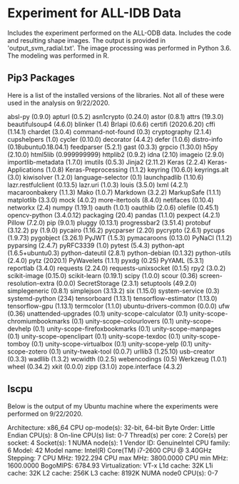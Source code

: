 # Experiment for ALL-IDB Data
Includes the experiment performed on the ALL-ODB data.  Includes the code and resulting shape images.  The output is provided in 'output_svm_radial.txt'.  The image processing was performed in Python 3.6.  The modeling was performed in R. 

## Pip3 Packages

Here is a list of the installed versions of the libraries.  Not all of these were used in the analysis on 9/22/2020. 

absl-py (0.9.0)
apturl (0.5.2)
asn1crypto (0.24.0)
astor (0.8.1)
attrs (19.3.0)
beautifulsoup4 (4.6.0)
blinker (1.4)
Brlapi (0.6.6)
certifi (2020.6.20)
cffi (1.14.1)
chardet (3.0.4)
command-not-found (0.3)
cryptography (2.1.4)
cupshelpers (1.0)
cycler (0.10.0)
decorator (4.4.2)
defer (1.0.6)
distro-info (0.18ubuntu0.18.04.1)
feedparser (5.2.1)
gast (0.3.3)
grpcio (1.30.0)
h5py (2.10.0)
html5lib (0.999999999)
httplib2 (0.9.2)
idna (2.10)
imageio (2.9.0)
importlib-metadata (1.7.0)
imutils (0.5.3)
Jinja2 (2.11.2)
Keras (2.2.4)
Keras-Applications (1.0.8)
Keras-Preprocessing (1.1.2)
keyring (10.6.0)
keyrings.alt (3.0)
kiwisolver (1.2.0)
language-selector (0.1)
launchpadlib (1.10.6)
lazr.restfulclient (0.13.5)
lazr.uri (1.0.3)
louis (3.5.0)
lxml (4.2.1)
macaroonbakery (1.1.3)
Mako (1.0.7)
Markdown (3.2.2)
MarkupSafe (1.1.1)
matplotlib (3.3.0)
mock (4.0.2)
more-itertools (8.4.0)
netifaces (0.10.4)
networkx (2.4)
numpy (1.19.1)
oauth (1.0.1)
oauthlib (2.0.6)
olefile (0.45.1)
opencv-python (3.4.0.12)
packaging (20.4)
pandas (1.1.0)
pexpect (4.2.1)
Pillow (7.2.0)
pip (9.0.1)
pluggy (0.13.1)
progressbar2 (3.51.4)
protobuf (3.12.2)
py (1.9.0)
pycairo (1.16.2)
pycparser (2.20)
pycrypto (2.6.1)
pycups (1.9.73)
pygobject (3.26.1)
PyJWT (1.5.3)
pymacaroons (0.13.0)
PyNaCl (1.1.2)
pyparsing (2.4.7)
pyRFC3339 (1.0)
pytest (5.4.3)
python-apt (1.6.5+ubuntu0.3)
python-dateutil (2.8.1)
python-debian (0.1.32)
python-utils (2.4.0)
pytz (2020.1)
PyWavelets (1.1.1)
pyxdg (0.25)
PyYAML (5.3.1)
reportlab (3.4.0)
requests (2.24.0)
requests-unixsocket (0.1.5)
rpy2 (3.0.2)
scikit-image (0.15.0)
scikit-learn (0.19.1)
scipy (1.0.0)
scour (0.36)
screen-resolution-extra (0.0.0)
SecretStorage (2.3.1)
setuptools (49.2.0)
simplegeneric (0.8.1)
simplejson (3.13.2)
six (1.15.0)
system-service (0.3)
systemd-python (234)
tensorboard (1.13.1)
tensorflow-estimator (1.13.0)
tensorflow-gpu (1.13.1)
termcolor (1.1.0)
ubuntu-drivers-common (0.0.0)
ufw (0.36)
unattended-upgrades (0.1)
unity-scope-calculator (0.1)
unity-scope-chromiumbookmarks (0.1)
unity-scope-colourlovers (0.1)
unity-scope-devhelp (0.1)
unity-scope-firefoxbookmarks (0.1)
unity-scope-manpages (0.1)
unity-scope-openclipart (0.1)
unity-scope-texdoc (0.1)
unity-scope-tomboy (0.1)
unity-scope-virtualbox (0.1)
unity-scope-yelp (0.1)
unity-scope-zotero (0.1)
unity-tweak-tool (0.0.7)
urllib3 (1.25.10)
usb-creator (0.3.3)
wadllib (1.3.2)
wcwidth (0.2.5)
webencodings (0.5)
Werkzeug (1.0.1)
wheel (0.34.2)
xkit (0.0.0)
zipp (3.1.0)
zope.interface (4.3.2)

## lscpu

Below is the output of my Ubuntu machine where the experiments were performed on 9/22/2020.  

Architecture:        x86_64
CPU op-mode(s):      32-bit, 64-bit
Byte Order:          Little Endian
CPU(s):              8
On-line CPU(s) list: 0-7
Thread(s) per core:  2
Core(s) per socket:  4
Socket(s):           1
NUMA node(s):        1
Vendor ID:           GenuineIntel
CPU family:          6
Model:               42
Model name:          Intel(R) Core(TM) i7-2600 CPU @ 3.40GHz
Stepping:            7
CPU MHz:             1922.294
CPU max MHz:         3800.0000
CPU min MHz:         1600.0000
BogoMIPS:            6784.93
Virtualization:      VT-x
L1d cache:           32K
L1i cache:           32K
L2 cache:            256K
L3 cache:            8192K
NUMA node0 CPU(s):   0-7
